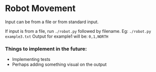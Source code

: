 # Robot Movement

Input can be from a file or from standard input.

If input is from a file, run `./robot.py` followed by filename. Eg: `./robot.py example3.txt` 
Output for example1 will be: `0,1,NORTH`

### Things to implement in the future: 
- Implementing tests
- Perhaps adding something visual on the output